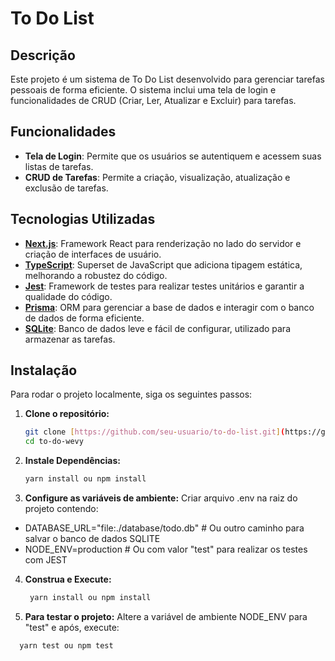 # To Do List

## Descrição

Este projeto é um sistema de To Do List desenvolvido para gerenciar tarefas pessoais de forma eficiente. O sistema inclui uma tela de login e funcionalidades de CRUD (Criar, Ler, Atualizar e Excluir) para tarefas.

## Funcionalidades

- **Tela de Login**: Permite que os usuários se autentiquem e acessem suas listas de tarefas.
- **CRUD de Tarefas**: Permite a criação, visualização, atualização e exclusão de tarefas.

## Tecnologias Utilizadas

- **[Next.js](https://nextjs.org/)**: Framework React para renderização no lado do servidor e criação de interfaces de usuário.
- **[TypeScript](https://www.typescriptlang.org/)**: Superset de JavaScript que adiciona tipagem estática, melhorando a robustez do código.
- **[Jest](https://jestjs.io/)**: Framework de testes para realizar testes unitários e garantir a qualidade do código.
- **[Prisma](https://www.prisma.io/)**: ORM para gerenciar a base de dados e interagir com o banco de dados de forma eficiente.
- **[SQLite](https://www.sqlite.org/)**: Banco de dados leve e fácil de configurar, utilizado para armazenar as tarefas.

## Instalação

Para rodar o projeto localmente, siga os seguintes passos:

1. **Clone o repositório:**

   ```bash
   git clone [https://github.com/seu-usuario/to-do-list.git](https://github.com/igaaoo/to-do-wevy.git)
   cd to-do-wevy


2. **Instale Dependências:**

   ```bash
   yarn install ou npm install


3. **Configure as variáveis de ambiente:**
Criar arquivo .env na raiz do projeto contendo:
 - DATABASE_URL="file:./database/todo.db" # Ou outro caminho para salvar o banco de dados SQLITE
 - NODE_ENV=production # Ou com valor "test" para realizar os testes com JEST


4. **Construa e Execute:**
    ```bash
     yarn install ou npm install


5. **Para testar o projeto:**
Altere a variável de ambiente NODE_ENV para "test" e após, execute:

 ```bash
   yarn test ou npm test
